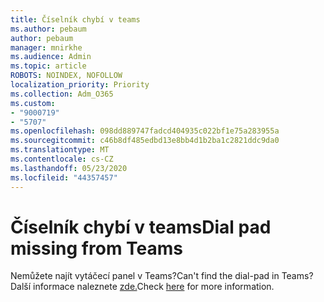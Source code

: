 ```yaml
---
title: Číselník chybí v teams
ms.author: pebaum
author: pebaum
manager: mnirkhe
ms.audience: Admin
ms.topic: article
ROBOTS: NOINDEX, NOFOLLOW
localization_priority: Priority
ms.collection: Adm_O365
ms.custom:
- "9000719"
- "5707"
ms.openlocfilehash: 098dd889747fadcd404935c022bf1e75a283955a
ms.sourcegitcommit: c46b8df485edbd13e8bb4d1b2ba1c2821ddc9da0
ms.translationtype: MT
ms.contentlocale: cs-CZ
ms.lasthandoff: 05/23/2020
ms.locfileid: "44357457"
---
```

# <a name="dial-pad-missing-from-teams"></a><span data-ttu-id="85b13-102">Číselník chybí v teams</span><span class="sxs-lookup"><span data-stu-id="85b13-102">Dial pad missing from Teams</span></span>

<span data-ttu-id="85b13-103">Nemůžete najít vytáčecí panel v Teams?</span><span class="sxs-lookup"><span data-stu-id="85b13-103">Can't find the dial-pad in Teams?</span></span> <span data-ttu-id="85b13-104">Další informace naleznete [zde.](https://docs.microsoft.com/alchemyinsights/teams-voice-dial-pad-missing)</span><span class="sxs-lookup"><span data-stu-id="85b13-104">Check [here](https://docs.microsoft.com/alchemyinsights/teams-voice-dial-pad-missing) for more information.</span></span>
